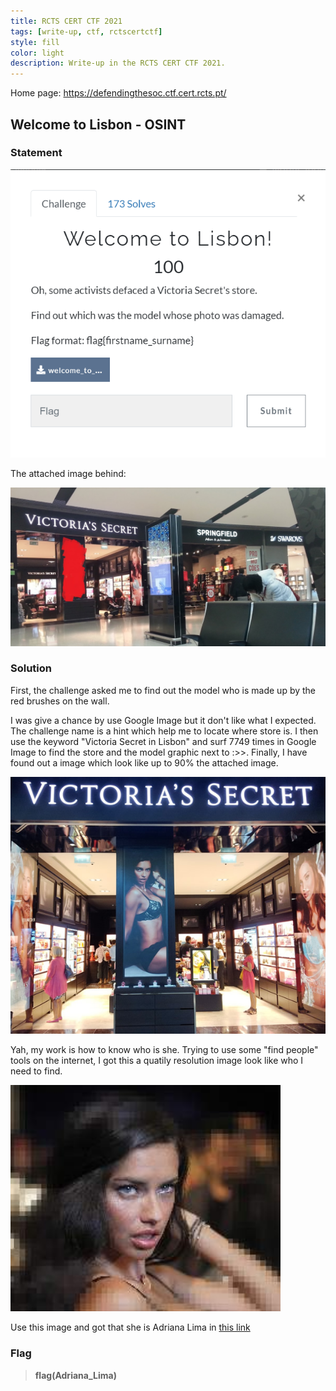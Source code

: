 ```yaml
---
title: RCTS CERT CTF 2021
tags: [write-up, ctf, rctscertctf]
style: fill
color: light
description: Write-up in the RCTS CERT CTF 2021.
---
```


Home page: https://defendingthesoc.ctf.cert.rcts.pt/

## Welcome to Lisbon - OSINT

### Statement

![](https://raw.githubusercontent.com/nh4ttruong/ctf-write-up/main/rcts-cert-ctf-2021/images/welcome2lisbon.png)

The attached image behind:

![](https://raw.githubusercontent.com/nh4ttruong/ctf-write-up/main/rcts-cert-ctf-2021/images/welcome_to_lisbon.jpg)

### Solution

First, the challenge asked me to find out the model who is made up by the red brushes on the wall.

I was give a chance by use Google Image but it don't like what I expected. The challenge name is a hint which help me to locate where store is. I then use the keyword "Victoria Secret in Lisbon" and surf 7749 times in Google Image to find the store and the model graphic next to :>>. Finally, I have found out a image which look like up to 90% the attached image.

![](https://raw.githubusercontent.com/nh4ttruong/ctf-write-up/main/rcts-cert-ctf-2021/images/looklike.jpg)

Yah, my work is how to know who is she. Trying to use some "find people" tools on the internet, I got this a quatily resolution image look like who I need to find.

![](https://raw.githubusercontent.com/nh4ttruong/ctf-write-up/main/rcts-cert-ctf-2021/images/3.png)

Use this image and got that she is Adriana Lima in [this link](https://www.fanpop.com/clubs/adriana-lima/images/26769738/title/secret-fashion-show-2011-backstage-photo)

### Flag

>**flag(Adriana_Lima)**
